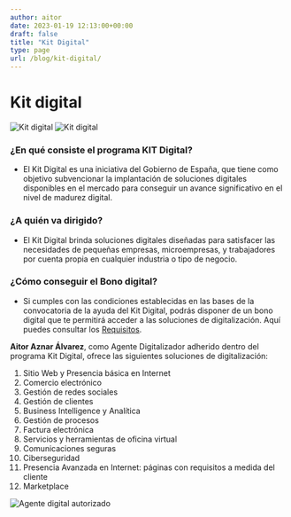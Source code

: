 ```yaml
---
author: aitor
date: 2023-01-19 12:13:00+00:00
draft: false
title: "Kit Digital"
type: page
url: /blog/kit-digital/
---
```


# Kit digital

![Kit digital](/images/kit_digital_banner_1.png)
![Kit digital](/images/kit_digital_banner_2.png)


### ¿En qué consiste el programa KIT Digital?
- El Kit Digital es una iniciativa del Gobierno de España, que tiene como objetivo subvencionar la implantación de soluciones digitales disponibles en el mercado para conseguir un avance significativo en el nivel de madurez digital.

### ¿A quién va dirigido?
- El Kit Digital brinda soluciones digitales diseñadas para satisfacer las necesidades de pequeñas empresas, microempresas, y trabajadores por cuenta propia en cualquier industria o tipo de negocio.

### ¿Cómo conseguir el Bono digital?
- Si cumples con las condiciones establecidas en las bases de la convocatoria de la ayuda del Kit Digital, podrás disponer de un bono digital que te permitirá acceder a las soluciones de digitalización. Aquí puedes consultar los [Requisitos](https://www.acelerapyme.es/sites/acelerapyme/files/2021-12/BOE-A-2021-21873.pdf).

<strong>Aitor Aznar Álvarez</strong>, como Agente Digitalizador adherido dentro del programa Kit Digital, ofrece las siguientes soluciones de digitalización:

1. Sitio Web y Presencia básica en Internet
1. Comercio electrónico
1. Gestión de redes sociales
1. Gestión de clientes
1. Business Intelligence y Analítica
1. Gestión de procesos
1. Factura electrónica
1. Servicios y herramientas de oficina virtual
1. Comunicaciones seguras
1. Ciberseguridad
1. Presencia Avanzada en Internet: páginas con requisitos a medida del cliente
1. Marketplace

![Agente digital autorizado](/images/Logo_Kit_Digital_Agente_Digitalizador_Autorizado.png)


<br/>
<br/>
<br/>